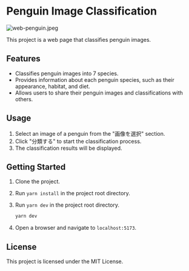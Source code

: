 # Penguin Image Classification

![web-penguin.jpeg](https://qiita-image-store.s3.ap-northeast-1.amazonaws.com/0/3292052/047ce82d-c477-ad9b-fce0-0026c826f332.jpeg)

This project is a web page that classifies penguin images.

## Features

- Classifies penguin images into 7 species.
- Provides information about each penguin species, such as their appearance, habitat, and diet.
- Allows users to share their penguin images and classifications with others.

## Usage

1. Select an image of a penguin from the "画像を選択" section.
2. Click "分類する" to start the classification process.
3. The classification results will be displayed.

## Getting Started

1. Clone the project.
2. Run `yarn install` in the project root directory.
3. Run `yarn dev` in the project root directory.

   ```bash
   yarn dev
   ```

4. Open a browser and navigate to `localhost:5173`.

## License

This project is licensed under the MIT License.
